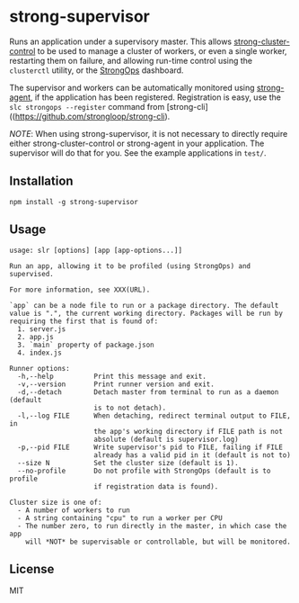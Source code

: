 strong-supervisor
=================

Runs an application under a supervisory master. This allows
[strong-cluster-control](https://github.com/strongloop/strong-cluster-control)
to be used to manage a cluster of workers, or even a single worker,
restarting them on failure, and allowing run-time control using the `clusterctl`
utility, or the
[StrongOps](http://strongloop.com/node-js-performance/strongops) dashboard.

The supervisor and workers can be automatically monitored using
[strong-agent](https//github.com/strongloop/strong-agent),
if the application has been registered. Registration is easy,
use the `slc strongops --register` command from
[strong-cli]((https://github.com/strongloop/strong-cli).

*NOTE*: When using strong-supervisor, it is not necessary to directly require
either strong-cluster-control or strong-agent in your application. The
supervisor will do that for you. See the example applications in `test/`.

## Installation

    npm install -g strong-supervisor

## Usage

``` text
usage: slr [options] [app [app-options...]]

Run an app, allowing it to be profiled (using StrongOps) and supervised.

For more information, see XXX(URL).

`app` can be a node file to run or a package directory. The default
value is ".", the current working directory. Packages will be run by
requiring the first that is found of:
  1. server.js
  2. app.js
  3. `main` property of package.json
  4. index.js

Runner options:
  -h,--help          Print this message and exit.
  -v,--version       Print runner version and exit.
  -d,--detach        Detach master from terminal to run as a daemon (default
                     is to not detach).
  -l,--log FILE      When detaching, redirect terminal output to FILE, in
                     the app's working directory if FILE path is not
                     absolute (default is supervisor.log)
  -p,--pid FILE      Write supervisor's pid to FILE, failing if FILE
                     already has a valid pid in it (default is not to)
  --size N           Set the cluster size (default is 1).
  --no-profile       Do not profile with StrongOps (default is to profile
                     if registration data is found).

Cluster size is one of:
  - A number of workers to run
  - A string containing "cpu" to run a worker per CPU
  - The number zero, to run directly in the master, in which case the app
    will *NOT* be supervisable or controllable, but will be monitored. 
```

## License

MIT
